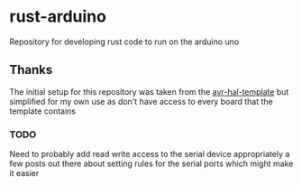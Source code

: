 # rust-arduino
Repository for developing rust code to run on the arduino uno

## Thanks

The initial setup for this repository was taken from the [avr-hal-template](https://github.com/Rahix/avr-hal-template) but simplified for my own use as don't have access to every board that the template contains

### TODO

Need to probably add read write access to the serial device appropriately a few posts out there about setting rules for the serial ports which might make it easier

